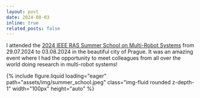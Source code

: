 ```yaml
---
layout: post
date: 2024-08-03
inline: true
related_posts: false
---
```


I attended the <a href='https://mrs.fel.cvut.cz/summer-school-2024/'>2024 IEEE RAS Summer School on Multi-Robot Systems</a> from 29.07.2024 to 03.08.2024 in the beautiful city of Prague. It was an amazing event where I had the opportunity to meet colleagues from all over the world doing research in multi-robot systems!
<div class="mt-3">
    {% include figure.liquid loading="eager" path="assets/img/summer_school.jpeg" class="img-fluid rounded z-depth-1" width="100px" height="auto" %}
</div>